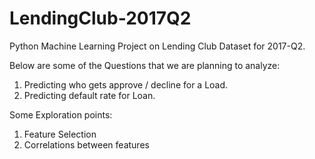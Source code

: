 # LendingClub-2017Q2
Python Machine Learning Project on Lending Club Dataset for 2017-Q2. 

Below are some of the Questions that we are planning to analyze:

1) Predicting who gets approve / decline for a Load.
2) Predicting default rate for Loan.

Some Exploration points:
1) Feature Selection
2) Correlations between features
